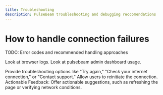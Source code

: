 ```yaml
---
title: Troubleshooting
description: PulseBeam troubleshooting and debugging reccomendations
---
```


# How to handle connection failures

TODO: Error codes and recommended handling approaches

Look at browser logs. Look at pulsebeam admin dashboard usage.

Provide troubleshooting options like "Try again," "Check your internet connection," or "Contact support."
Allow users to reinitiate the connection.
Actionable Feedback: Offer actionable suggestions, such as refreshing the page or verifying network conditions.